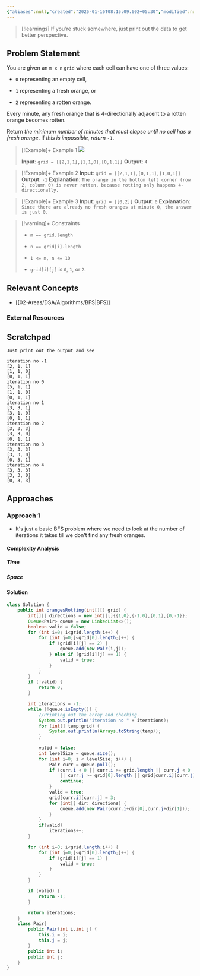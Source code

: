 ```yaml
---
{"aliases":null,"created":"2025-01-16T08:15:09.602+05:30","modified":null,"completed":true,"redo":false,"Perfect":true,"publish":true,"Description":null,"leetcode-index":994,"link":"https://leetcode.com/problems/rotting-oranges","difficulty":"Medium","tags":["leetcode/array","leetcode/breadth-first-search","leetcode/matrix","programming/practice"],"date created":"2025-01-16T08:15","date modified":"2025-01-16T20:23","PassFrontmatter":true,"updated":"2025-01-16T20:23:15.206+05:30"}
---
```



> [!learnings]
> If you're stuck somewhere, just print out the data to get better perspective.
>
## Problem Statement

You are given an `m x n` `grid` where each cell can have one of three values:

	
- `0` representing an empty cell,
	
- `1` representing a fresh orange, or
	
- `2` representing a rotten orange.

Every minute, any fresh orange that is 4-directionally adjacent to a rotten orange becomes rotten.

Return *the minimum number of minutes that must elapse until no cell has a fresh orange*. If *this is impossible, return* `-1`.

 

>[!Example]+ Example 1
>![](https://assets.leetcode.com/uploads/2019/02/16/oranges.png)
>
>**Input**: `grid = [[2,1,1],[1,1,0],[0,1,1]]`
>**Output**: `4
`

>[!Example]+ Example 2
>**Input**: `grid = [[2,1,1],[0,1,1],[1,0,1]]`
>**Output**: `-1`
>**Explanation**: `The orange in the bottom left corner (row 2, column 0) is never rotten, because rotting only happens 4-directionally.
>`

>[!Example]+ Example 3
>**Input**: `grid = [[0,2]]`
>**Output**: `0`
>**Explanation**: `Since there are already no fresh oranges at minute 0, the answer is just 0.
>`

>[!warning]+ Constraints
>- `m == grid.length`
>
>- `n == grid[i].length`
>
>- `1 <= m, n <= 10`
>
>- `grid[i][j]` is `0`, `1`, or `2`.

## Relevant Concepts
- [[02-Areas/DSA/Algorithms/BFS\|BFS]]
### External Resources

## Scratchpad
```
Just print out the output and see

iteration no -1
[2, 1, 1]
[1, 1, 0]
[0, 1, 1]
iteration no 0
[3, 1, 1]
[1, 1, 0]
[0, 1, 1]
iteration no 1
[3, 3, 1]
[3, 1, 0]
[0, 1, 1]
iteration no 2
[3, 3, 3]
[3, 3, 0]
[0, 1, 1]
iteration no 3
[3, 3, 3]
[3, 3, 0]
[0, 3, 1]
iteration no 4
[3, 3, 3]
[3, 3, 0]
[0, 3, 3]

```
## Approaches
### Approach 1
- It's just a basic BFS problem where we need to look at the number of iterations it takes till we don't find any fresh oranges.
#### Complexity Analysis
##### Time
##### Space
#### Solution
```Java
class Solution {
    public int orangesRotting(int[][] grid) {
        int[][] directions = new int[][]{{1,0},{-1,0},{0,1},{0,-1}};
        Queue<Pair> queue = new LinkedList<>();
        boolean valid = false;
        for (int i=0; i<grid.length;i++) {
            for (int j=0;j<grid[0].length;j++) {
                if (grid[i][j] == 2) {
                    queue.add(new Pair(i,j));
                } else if (grid[i][j] == 1) {
                    valid = true;
                }
            }
        }
        if (!valid) {
            return 0;
        }

        int iterations = -1;
        while (!queue.isEmpty()) {
	        //Printing out the array and checking.
            System.out.println("iteration no " + iterations);
            for (int[] temp:grid) {
                System.out.println(Arrays.toString(temp));
            }
            
            valid = false;
            int levelSize = queue.size();
            for (int i=0; i < levelSize; i++) {
                Pair curr = queue.poll();
                if (curr.i < 0 || curr.i >= grid.length || curr.j < 0 
                    || curr.j >= grid[0].length || grid[curr.i][curr.j] == 0 || grid[curr.i][curr.j] == 3) {
                    continue;
                }
                valid = true;
                grid[curr.i][curr.j] = 3;
                for (int[] dir: directions) {
                    queue.add(new Pair(curr.i+dir[0],curr.j+dir[1]));
                }
            }
            if(valid)
                iterations++;
        }

        for (int i=0; i<grid.length;i++) {
            for (int j=0;j<grid[0].length;j++) {
                if (grid[i][j] == 1) {
                    valid = true;
                }
            }
        }

        if (valid) {
            return -1;
        }

        return iterations;
    }
    class Pair{
        public Pair(int i,int j) {
            this.i = i;
            this.j = j;
        }
        public int i;
        public int j;
    }
}
```
